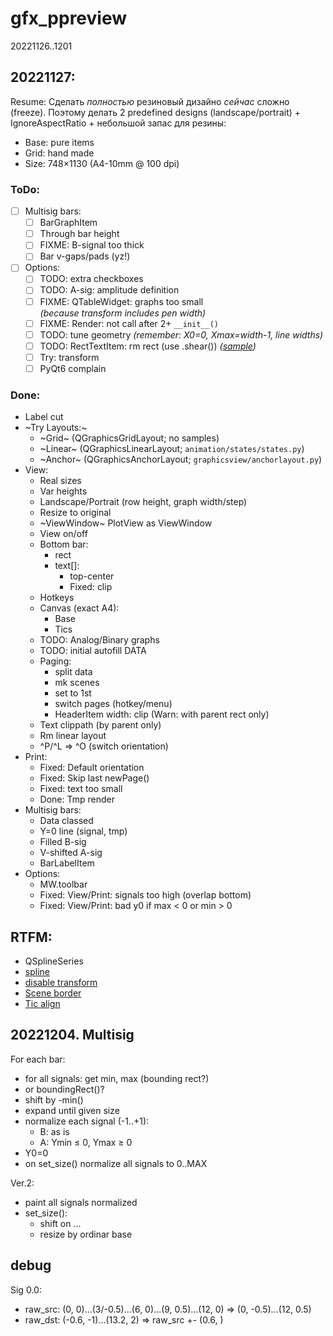 # gfx_ppreview

20221126..1201

## 20221127:

Resume: Сделать *полностью* резиновый дизайно *сейчас* сложно (freeze).
Поэтому делать 2 predefined designs (landscape/portrait) + IgnoreAspectRatio + небольшой запас для резины:

- Base: pure items
- Grid: hand made
- Size: 748×1130 (A4-10mm @ 100 dpi)

### ToDo:
- [ ] Multisig bars:
  + [ ] BarGraphItem
  + [ ] Through bar height
  + [ ] FIXME: B-signal too thick
  + [ ] Bar v-gaps/pads (yz!)
- [ ] Options:
  + [ ] TODO: extra checkboxes
  + [ ] TODO: A-sig: amplitude definition
  + [ ] FIXME: QTableWidget: graphs too small  
     *(because transform includes pen width)*
  + [ ] FIXME: Render: not call after 2+ `__init__()`
  + [ ] TODO: tune geometry *(remember: X0=0, Xmax=width-1, line widths)*
  + [ ] TODO: RectTextItem: rm rect (use .shear())
     *([sample](https://www.qtcentre.org/threads/57322-Adding-HTML-code-into-QTableWidget-cells))*
  + [ ] Try: transform
  + [ ] PyQt6 complain

### Done:
- Label cut
- ~Try Layouts:~
  + ~Grid~ (QGraphicsGridLayout; no samples)
  + ~Linear~ (QGraphicsLinearLayout; `animation/states/states.py`)
  + ~Anchor~ (QGraphicsAnchorLayout; `graphicsview/anchorlayout.py`)
- View:
  + Real sizes
  + Var heights
  + Landscape/Portrait (row height, graph width/step)
  + Resize to original
  + ~ViewWindow~ PlotView as ViewWindow
  + View on/off
  + Bottom bar:
    * rect
    * text[]:
      + top-center
      + Fixed: clip
  + Hotkeys
  + Canvas (exact A4):
    - Base
    - Tics
  + TODO: Analog/Binary graphs
  + TODO: initial autofill DATA
  + Paging:
    + split data
    + mk scenes
    + set to 1st
    + switch pages (hotkey/menu)
    + HeaderItem width: clip (Warn: with parent rect only)
  + Text clippath (by parent only)
  + Rm linear layout
  + ^P/^L => ^O (switch orientation)
- Print:
  - Fixed: Default orientation
  - Fixed: Skip last newPage()
  - Fixed: text too small
  - Done: Tmp render
- Multisig bars:
  + Data classed
  + Y=0 line (signal, tmp)
  + Filled B-sig
  + V-shifted A-sig
  + BarLabelItem
- Options:
  + MW.toolbar
  + Fixed: View/Print: signals too high (overlap bottom)
  + Fixed: View/Print: bad y0 if max < 0 or min > 0

## RTFM:

- QSplineSeries
- [spline](https://www.toptal.com/c-plus-plus/rounded-corners-bezier-curves-qpainter)
- [disable transform](https://stackoverflow.com/questions/1222914/qgraphicsview-and-qgraphicsitem-don%C2%B4t-scale-item-when-scaling-the-view-rect)
- [Scene border](https://www.qtcentre.org/threads/13814-how-to-enable-borders-in-QGraphicsScene)
- [Tic align](https://www.qtcentre.org/threads/51168-QGraphicsTextItem-center-based-coordinates)

## 20221204. Multisig

For each bar:

- for all signals: get min, max (bounding rect?)
- or boundingRect()?
- shift by -min()
- expand until given size
- normalize each signal (-1..+1):
  + B: as is
  + A: Ymin &le; 0, Ymax &ge; 0
- Y0=0
- on set_size() normalize all signals to 0..MAX

Ver.2:

- paint all signals normalized
- set_size():
  + shift on ...
  + resize by ordinar base

## debug

Sig 0.0:

- raw_src: (0, 0)…(3/-0.5)…(6, 0)…(9, 0.5)…(12, 0) => (0, -0.5)…(12, 0.5)
- raw_dst: (-0.6, -1)…(13.2, 2) => raw_src +- (0.6, )
